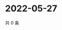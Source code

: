 # 2022-05-27

共 0 条

<!-- BEGIN WEIBO -->
<!-- 最后更新时间 Fri May 27 2022 16:17:25 GMT+0800 (China Standard Time) -->

<!-- END WEIBO -->
